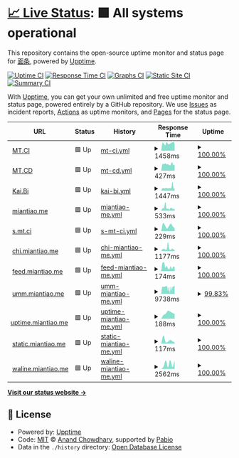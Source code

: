 # [📈 Live Status](https://uptime.miantiao.me): <!--live status--> **🟩 All systems operational**

This repository contains the open-source uptime monitor and status page for [面条](https://mt.ci), powered by [Upptime](https://github.com/upptime/upptime).

[![Uptime CI](https://github.com/ccbikai/upptime/workflows/Uptime%20CI/badge.svg)](https://github.com/ccbikai/upptime/actions?query=workflow%3A%22Uptime+CI%22)
[![Response Time CI](https://github.com/ccbikai/upptime/workflows/Response%20Time%20CI/badge.svg)](https://github.com/ccbikai/upptime/actions?query=workflow%3A%22Response+Time+CI%22)
[![Graphs CI](https://github.com/ccbikai/upptime/workflows/Graphs%20CI/badge.svg)](https://github.com/ccbikai/upptime/actions?query=workflow%3A%22Graphs+CI%22)
[![Static Site CI](https://github.com/ccbikai/upptime/workflows/Static%20Site%20CI/badge.svg)](https://github.com/ccbikai/upptime/actions?query=workflow%3A%22Static+Site+CI%22)
[![Summary CI](https://github.com/ccbikai/upptime/workflows/Summary%20CI/badge.svg)](https://github.com/ccbikai/upptime/actions?query=workflow%3A%22Summary+CI%22)

With [Upptime](https://upptime.js.org), you can get your own unlimited and free uptime monitor and status page, powered entirely by a GitHub repository. We use [Issues](https://github.com/ccbikai/upptime/issues) as incident reports, [Actions](https://github.com/ccbikai/upptime/actions) as uptime monitors, and [Pages](https://uptime.miantiao.me) for the status page.

<!--start: status pages-->
<!-- This summary is generated by Upptime (https://github.com/upptime/upptime) -->
<!-- Do not edit this manually, your changes will be overwritten -->
<!-- prettier-ignore -->
| URL | Status | History | Response Time | Uptime |
| --- | ------ | ------- | ------------- | ------ |
| <img alt="" src="https://icons.duckduckgo.com/ip3/mt.ci.ico" height="13"> [MT.CI](https://mt.ci) | 🟩 Up | [mt-ci.yml](https://github.com/ccbikai/upptime/commits/HEAD/history/mt-ci.yml) | <details><summary><img alt="Response time graph" src="./graphs/mt-ci/response-time-week.png" height="20"> 1458ms</summary><br><a href="https://uptime.miantiao.me/history/mt-ci"><img alt="Response time 1557" src="https://img.shields.io/endpoint?url=https%3A%2F%2Fraw.githubusercontent.com%2Fccbikai%2Fupptime%2FHEAD%2Fapi%2Fmt-ci%2Fresponse-time.json"></a><br><a href="https://uptime.miantiao.me/history/mt-ci"><img alt="24-hour response time 1320" src="https://img.shields.io/endpoint?url=https%3A%2F%2Fraw.githubusercontent.com%2Fccbikai%2Fupptime%2FHEAD%2Fapi%2Fmt-ci%2Fresponse-time-day.json"></a><br><a href="https://uptime.miantiao.me/history/mt-ci"><img alt="7-day response time 1458" src="https://img.shields.io/endpoint?url=https%3A%2F%2Fraw.githubusercontent.com%2Fccbikai%2Fupptime%2FHEAD%2Fapi%2Fmt-ci%2Fresponse-time-week.json"></a><br><a href="https://uptime.miantiao.me/history/mt-ci"><img alt="30-day response time 1557" src="https://img.shields.io/endpoint?url=https%3A%2F%2Fraw.githubusercontent.com%2Fccbikai%2Fupptime%2FHEAD%2Fapi%2Fmt-ci%2Fresponse-time-month.json"></a><br><a href="https://uptime.miantiao.me/history/mt-ci"><img alt="1-year response time 1557" src="https://img.shields.io/endpoint?url=https%3A%2F%2Fraw.githubusercontent.com%2Fccbikai%2Fupptime%2FHEAD%2Fapi%2Fmt-ci%2Fresponse-time-year.json"></a></details> | <details><summary><a href="https://uptime.miantiao.me/history/mt-ci">100.00%</a></summary><a href="https://uptime.miantiao.me/history/mt-ci"><img alt="All-time uptime 100.00%" src="https://img.shields.io/endpoint?url=https%3A%2F%2Fraw.githubusercontent.com%2Fccbikai%2Fupptime%2FHEAD%2Fapi%2Fmt-ci%2Fuptime.json"></a><br><a href="https://uptime.miantiao.me/history/mt-ci"><img alt="24-hour uptime 100.00%" src="https://img.shields.io/endpoint?url=https%3A%2F%2Fraw.githubusercontent.com%2Fccbikai%2Fupptime%2FHEAD%2Fapi%2Fmt-ci%2Fuptime-day.json"></a><br><a href="https://uptime.miantiao.me/history/mt-ci"><img alt="7-day uptime 100.00%" src="https://img.shields.io/endpoint?url=https%3A%2F%2Fraw.githubusercontent.com%2Fccbikai%2Fupptime%2FHEAD%2Fapi%2Fmt-ci%2Fuptime-week.json"></a><br><a href="https://uptime.miantiao.me/history/mt-ci"><img alt="30-day uptime 100.00%" src="https://img.shields.io/endpoint?url=https%3A%2F%2Fraw.githubusercontent.com%2Fccbikai%2Fupptime%2FHEAD%2Fapi%2Fmt-ci%2Fuptime-month.json"></a><br><a href="https://uptime.miantiao.me/history/mt-ci"><img alt="1-year uptime 100.00%" src="https://img.shields.io/endpoint?url=https%3A%2F%2Fraw.githubusercontent.com%2Fccbikai%2Fupptime%2FHEAD%2Fapi%2Fmt-ci%2Fuptime-year.json"></a></details>
| <img alt="" src="https://icons.duckduckgo.com/ip3/mt.cd.ico" height="13"> [MT.CD](https://mt.cd) | 🟩 Up | [mt-cd.yml](https://github.com/ccbikai/upptime/commits/HEAD/history/mt-cd.yml) | <details><summary><img alt="Response time graph" src="./graphs/mt-cd/response-time-week.png" height="20"> 427ms</summary><br><a href="https://uptime.miantiao.me/history/mt-cd"><img alt="Response time 444" src="https://img.shields.io/endpoint?url=https%3A%2F%2Fraw.githubusercontent.com%2Fccbikai%2Fupptime%2FHEAD%2Fapi%2Fmt-cd%2Fresponse-time.json"></a><br><a href="https://uptime.miantiao.me/history/mt-cd"><img alt="24-hour response time 370" src="https://img.shields.io/endpoint?url=https%3A%2F%2Fraw.githubusercontent.com%2Fccbikai%2Fupptime%2FHEAD%2Fapi%2Fmt-cd%2Fresponse-time-day.json"></a><br><a href="https://uptime.miantiao.me/history/mt-cd"><img alt="7-day response time 427" src="https://img.shields.io/endpoint?url=https%3A%2F%2Fraw.githubusercontent.com%2Fccbikai%2Fupptime%2FHEAD%2Fapi%2Fmt-cd%2Fresponse-time-week.json"></a><br><a href="https://uptime.miantiao.me/history/mt-cd"><img alt="30-day response time 444" src="https://img.shields.io/endpoint?url=https%3A%2F%2Fraw.githubusercontent.com%2Fccbikai%2Fupptime%2FHEAD%2Fapi%2Fmt-cd%2Fresponse-time-month.json"></a><br><a href="https://uptime.miantiao.me/history/mt-cd"><img alt="1-year response time 444" src="https://img.shields.io/endpoint?url=https%3A%2F%2Fraw.githubusercontent.com%2Fccbikai%2Fupptime%2FHEAD%2Fapi%2Fmt-cd%2Fresponse-time-year.json"></a></details> | <details><summary><a href="https://uptime.miantiao.me/history/mt-cd">100.00%</a></summary><a href="https://uptime.miantiao.me/history/mt-cd"><img alt="All-time uptime 100.00%" src="https://img.shields.io/endpoint?url=https%3A%2F%2Fraw.githubusercontent.com%2Fccbikai%2Fupptime%2FHEAD%2Fapi%2Fmt-cd%2Fuptime.json"></a><br><a href="https://uptime.miantiao.me/history/mt-cd"><img alt="24-hour uptime 100.00%" src="https://img.shields.io/endpoint?url=https%3A%2F%2Fraw.githubusercontent.com%2Fccbikai%2Fupptime%2FHEAD%2Fapi%2Fmt-cd%2Fuptime-day.json"></a><br><a href="https://uptime.miantiao.me/history/mt-cd"><img alt="7-day uptime 100.00%" src="https://img.shields.io/endpoint?url=https%3A%2F%2Fraw.githubusercontent.com%2Fccbikai%2Fupptime%2FHEAD%2Fapi%2Fmt-cd%2Fuptime-week.json"></a><br><a href="https://uptime.miantiao.me/history/mt-cd"><img alt="30-day uptime 100.00%" src="https://img.shields.io/endpoint?url=https%3A%2F%2Fraw.githubusercontent.com%2Fccbikai%2Fupptime%2FHEAD%2Fapi%2Fmt-cd%2Fuptime-month.json"></a><br><a href="https://uptime.miantiao.me/history/mt-cd"><img alt="1-year uptime 100.00%" src="https://img.shields.io/endpoint?url=https%3A%2F%2Fraw.githubusercontent.com%2Fccbikai%2Fupptime%2FHEAD%2Fapi%2Fmt-cd%2Fuptime-year.json"></a></details>
| <img alt="" src="https://icons.duckduckgo.com/ip3/kai.bi.ico" height="13"> [Kai.Bi](https://kai.bi) | 🟩 Up | [kai-bi.yml](https://github.com/ccbikai/upptime/commits/HEAD/history/kai-bi.yml) | <details><summary><img alt="Response time graph" src="./graphs/kai-bi/response-time-week.png" height="20"> 1447ms</summary><br><a href="https://uptime.miantiao.me/history/kai-bi"><img alt="Response time 1368" src="https://img.shields.io/endpoint?url=https%3A%2F%2Fraw.githubusercontent.com%2Fccbikai%2Fupptime%2FHEAD%2Fapi%2Fkai-bi%2Fresponse-time.json"></a><br><a href="https://uptime.miantiao.me/history/kai-bi"><img alt="24-hour response time 2194" src="https://img.shields.io/endpoint?url=https%3A%2F%2Fraw.githubusercontent.com%2Fccbikai%2Fupptime%2FHEAD%2Fapi%2Fkai-bi%2Fresponse-time-day.json"></a><br><a href="https://uptime.miantiao.me/history/kai-bi"><img alt="7-day response time 1447" src="https://img.shields.io/endpoint?url=https%3A%2F%2Fraw.githubusercontent.com%2Fccbikai%2Fupptime%2FHEAD%2Fapi%2Fkai-bi%2Fresponse-time-week.json"></a><br><a href="https://uptime.miantiao.me/history/kai-bi"><img alt="30-day response time 1368" src="https://img.shields.io/endpoint?url=https%3A%2F%2Fraw.githubusercontent.com%2Fccbikai%2Fupptime%2FHEAD%2Fapi%2Fkai-bi%2Fresponse-time-month.json"></a><br><a href="https://uptime.miantiao.me/history/kai-bi"><img alt="1-year response time 1368" src="https://img.shields.io/endpoint?url=https%3A%2F%2Fraw.githubusercontent.com%2Fccbikai%2Fupptime%2FHEAD%2Fapi%2Fkai-bi%2Fresponse-time-year.json"></a></details> | <details><summary><a href="https://uptime.miantiao.me/history/kai-bi">100.00%</a></summary><a href="https://uptime.miantiao.me/history/kai-bi"><img alt="All-time uptime 100.00%" src="https://img.shields.io/endpoint?url=https%3A%2F%2Fraw.githubusercontent.com%2Fccbikai%2Fupptime%2FHEAD%2Fapi%2Fkai-bi%2Fuptime.json"></a><br><a href="https://uptime.miantiao.me/history/kai-bi"><img alt="24-hour uptime 100.00%" src="https://img.shields.io/endpoint?url=https%3A%2F%2Fraw.githubusercontent.com%2Fccbikai%2Fupptime%2FHEAD%2Fapi%2Fkai-bi%2Fuptime-day.json"></a><br><a href="https://uptime.miantiao.me/history/kai-bi"><img alt="7-day uptime 100.00%" src="https://img.shields.io/endpoint?url=https%3A%2F%2Fraw.githubusercontent.com%2Fccbikai%2Fupptime%2FHEAD%2Fapi%2Fkai-bi%2Fuptime-week.json"></a><br><a href="https://uptime.miantiao.me/history/kai-bi"><img alt="30-day uptime 100.00%" src="https://img.shields.io/endpoint?url=https%3A%2F%2Fraw.githubusercontent.com%2Fccbikai%2Fupptime%2FHEAD%2Fapi%2Fkai-bi%2Fuptime-month.json"></a><br><a href="https://uptime.miantiao.me/history/kai-bi"><img alt="1-year uptime 100.00%" src="https://img.shields.io/endpoint?url=https%3A%2F%2Fraw.githubusercontent.com%2Fccbikai%2Fupptime%2FHEAD%2Fapi%2Fkai-bi%2Fuptime-year.json"></a></details>
| <img alt="" src="https://icons.duckduckgo.com/ip3/miantiao.me.ico" height="13"> [miantiao.me](https://miantiao.me) | 🟩 Up | [miantiao-me.yml](https://github.com/ccbikai/upptime/commits/HEAD/history/miantiao-me.yml) | <details><summary><img alt="Response time graph" src="./graphs/miantiao-me/response-time-week.png" height="20"> 533ms</summary><br><a href="https://uptime.miantiao.me/history/miantiao-me"><img alt="Response time 492" src="https://img.shields.io/endpoint?url=https%3A%2F%2Fraw.githubusercontent.com%2Fccbikai%2Fupptime%2FHEAD%2Fapi%2Fmiantiao-me%2Fresponse-time.json"></a><br><a href="https://uptime.miantiao.me/history/miantiao-me"><img alt="24-hour response time 376" src="https://img.shields.io/endpoint?url=https%3A%2F%2Fraw.githubusercontent.com%2Fccbikai%2Fupptime%2FHEAD%2Fapi%2Fmiantiao-me%2Fresponse-time-day.json"></a><br><a href="https://uptime.miantiao.me/history/miantiao-me"><img alt="7-day response time 533" src="https://img.shields.io/endpoint?url=https%3A%2F%2Fraw.githubusercontent.com%2Fccbikai%2Fupptime%2FHEAD%2Fapi%2Fmiantiao-me%2Fresponse-time-week.json"></a><br><a href="https://uptime.miantiao.me/history/miantiao-me"><img alt="30-day response time 492" src="https://img.shields.io/endpoint?url=https%3A%2F%2Fraw.githubusercontent.com%2Fccbikai%2Fupptime%2FHEAD%2Fapi%2Fmiantiao-me%2Fresponse-time-month.json"></a><br><a href="https://uptime.miantiao.me/history/miantiao-me"><img alt="1-year response time 492" src="https://img.shields.io/endpoint?url=https%3A%2F%2Fraw.githubusercontent.com%2Fccbikai%2Fupptime%2FHEAD%2Fapi%2Fmiantiao-me%2Fresponse-time-year.json"></a></details> | <details><summary><a href="https://uptime.miantiao.me/history/miantiao-me">100.00%</a></summary><a href="https://uptime.miantiao.me/history/miantiao-me"><img alt="All-time uptime 100.00%" src="https://img.shields.io/endpoint?url=https%3A%2F%2Fraw.githubusercontent.com%2Fccbikai%2Fupptime%2FHEAD%2Fapi%2Fmiantiao-me%2Fuptime.json"></a><br><a href="https://uptime.miantiao.me/history/miantiao-me"><img alt="24-hour uptime 100.00%" src="https://img.shields.io/endpoint?url=https%3A%2F%2Fraw.githubusercontent.com%2Fccbikai%2Fupptime%2FHEAD%2Fapi%2Fmiantiao-me%2Fuptime-day.json"></a><br><a href="https://uptime.miantiao.me/history/miantiao-me"><img alt="7-day uptime 100.00%" src="https://img.shields.io/endpoint?url=https%3A%2F%2Fraw.githubusercontent.com%2Fccbikai%2Fupptime%2FHEAD%2Fapi%2Fmiantiao-me%2Fuptime-week.json"></a><br><a href="https://uptime.miantiao.me/history/miantiao-me"><img alt="30-day uptime 100.00%" src="https://img.shields.io/endpoint?url=https%3A%2F%2Fraw.githubusercontent.com%2Fccbikai%2Fupptime%2FHEAD%2Fapi%2Fmiantiao-me%2Fuptime-month.json"></a><br><a href="https://uptime.miantiao.me/history/miantiao-me"><img alt="1-year uptime 100.00%" src="https://img.shields.io/endpoint?url=https%3A%2F%2Fraw.githubusercontent.com%2Fccbikai%2Fupptime%2FHEAD%2Fapi%2Fmiantiao-me%2Fuptime-year.json"></a></details>
| <img alt="" src="https://icons.duckduckgo.com/ip3/s.mt.ci.ico" height="13"> [s.mt.ci](https://s.mt.ci) | 🟩 Up | [s-mt-ci.yml](https://github.com/ccbikai/upptime/commits/HEAD/history/s-mt-ci.yml) | <details><summary><img alt="Response time graph" src="./graphs/s-mt-ci/response-time-week.png" height="20"> 229ms</summary><br><a href="https://uptime.miantiao.me/history/s-mt-ci"><img alt="Response time 229" src="https://img.shields.io/endpoint?url=https%3A%2F%2Fraw.githubusercontent.com%2Fccbikai%2Fupptime%2FHEAD%2Fapi%2Fs-mt-ci%2Fresponse-time.json"></a><br><a href="https://uptime.miantiao.me/history/s-mt-ci"><img alt="24-hour response time 136" src="https://img.shields.io/endpoint?url=https%3A%2F%2Fraw.githubusercontent.com%2Fccbikai%2Fupptime%2FHEAD%2Fapi%2Fs-mt-ci%2Fresponse-time-day.json"></a><br><a href="https://uptime.miantiao.me/history/s-mt-ci"><img alt="7-day response time 229" src="https://img.shields.io/endpoint?url=https%3A%2F%2Fraw.githubusercontent.com%2Fccbikai%2Fupptime%2FHEAD%2Fapi%2Fs-mt-ci%2Fresponse-time-week.json"></a><br><a href="https://uptime.miantiao.me/history/s-mt-ci"><img alt="30-day response time 229" src="https://img.shields.io/endpoint?url=https%3A%2F%2Fraw.githubusercontent.com%2Fccbikai%2Fupptime%2FHEAD%2Fapi%2Fs-mt-ci%2Fresponse-time-month.json"></a><br><a href="https://uptime.miantiao.me/history/s-mt-ci"><img alt="1-year response time 229" src="https://img.shields.io/endpoint?url=https%3A%2F%2Fraw.githubusercontent.com%2Fccbikai%2Fupptime%2FHEAD%2Fapi%2Fs-mt-ci%2Fresponse-time-year.json"></a></details> | <details><summary><a href="https://uptime.miantiao.me/history/s-mt-ci">100.00%</a></summary><a href="https://uptime.miantiao.me/history/s-mt-ci"><img alt="All-time uptime 100.00%" src="https://img.shields.io/endpoint?url=https%3A%2F%2Fraw.githubusercontent.com%2Fccbikai%2Fupptime%2FHEAD%2Fapi%2Fs-mt-ci%2Fuptime.json"></a><br><a href="https://uptime.miantiao.me/history/s-mt-ci"><img alt="24-hour uptime 100.00%" src="https://img.shields.io/endpoint?url=https%3A%2F%2Fraw.githubusercontent.com%2Fccbikai%2Fupptime%2FHEAD%2Fapi%2Fs-mt-ci%2Fuptime-day.json"></a><br><a href="https://uptime.miantiao.me/history/s-mt-ci"><img alt="7-day uptime 100.00%" src="https://img.shields.io/endpoint?url=https%3A%2F%2Fraw.githubusercontent.com%2Fccbikai%2Fupptime%2FHEAD%2Fapi%2Fs-mt-ci%2Fuptime-week.json"></a><br><a href="https://uptime.miantiao.me/history/s-mt-ci"><img alt="30-day uptime 100.00%" src="https://img.shields.io/endpoint?url=https%3A%2F%2Fraw.githubusercontent.com%2Fccbikai%2Fupptime%2FHEAD%2Fapi%2Fs-mt-ci%2Fuptime-month.json"></a><br><a href="https://uptime.miantiao.me/history/s-mt-ci"><img alt="1-year uptime 100.00%" src="https://img.shields.io/endpoint?url=https%3A%2F%2Fraw.githubusercontent.com%2Fccbikai%2Fupptime%2FHEAD%2Fapi%2Fs-mt-ci%2Fuptime-year.json"></a></details>
| <img alt="" src="https://icons.duckduckgo.com/ip3/chi.miantiao.me.ico" height="13"> [chi.miantiao.me](https://chi.miantiao.me) | 🟩 Up | [chi-miantiao-me.yml](https://github.com/ccbikai/upptime/commits/HEAD/history/chi-miantiao-me.yml) | <details><summary><img alt="Response time graph" src="./graphs/chi-miantiao-me/response-time-week.png" height="20"> 1177ms</summary><br><a href="https://uptime.miantiao.me/history/chi-miantiao-me"><img alt="Response time 1113" src="https://img.shields.io/endpoint?url=https%3A%2F%2Fraw.githubusercontent.com%2Fccbikai%2Fupptime%2FHEAD%2Fapi%2Fchi-miantiao-me%2Fresponse-time.json"></a><br><a href="https://uptime.miantiao.me/history/chi-miantiao-me"><img alt="24-hour response time 615" src="https://img.shields.io/endpoint?url=https%3A%2F%2Fraw.githubusercontent.com%2Fccbikai%2Fupptime%2FHEAD%2Fapi%2Fchi-miantiao-me%2Fresponse-time-day.json"></a><br><a href="https://uptime.miantiao.me/history/chi-miantiao-me"><img alt="7-day response time 1177" src="https://img.shields.io/endpoint?url=https%3A%2F%2Fraw.githubusercontent.com%2Fccbikai%2Fupptime%2FHEAD%2Fapi%2Fchi-miantiao-me%2Fresponse-time-week.json"></a><br><a href="https://uptime.miantiao.me/history/chi-miantiao-me"><img alt="30-day response time 1113" src="https://img.shields.io/endpoint?url=https%3A%2F%2Fraw.githubusercontent.com%2Fccbikai%2Fupptime%2FHEAD%2Fapi%2Fchi-miantiao-me%2Fresponse-time-month.json"></a><br><a href="https://uptime.miantiao.me/history/chi-miantiao-me"><img alt="1-year response time 1113" src="https://img.shields.io/endpoint?url=https%3A%2F%2Fraw.githubusercontent.com%2Fccbikai%2Fupptime%2FHEAD%2Fapi%2Fchi-miantiao-me%2Fresponse-time-year.json"></a></details> | <details><summary><a href="https://uptime.miantiao.me/history/chi-miantiao-me">100.00%</a></summary><a href="https://uptime.miantiao.me/history/chi-miantiao-me"><img alt="All-time uptime 100.00%" src="https://img.shields.io/endpoint?url=https%3A%2F%2Fraw.githubusercontent.com%2Fccbikai%2Fupptime%2FHEAD%2Fapi%2Fchi-miantiao-me%2Fuptime.json"></a><br><a href="https://uptime.miantiao.me/history/chi-miantiao-me"><img alt="24-hour uptime 100.00%" src="https://img.shields.io/endpoint?url=https%3A%2F%2Fraw.githubusercontent.com%2Fccbikai%2Fupptime%2FHEAD%2Fapi%2Fchi-miantiao-me%2Fuptime-day.json"></a><br><a href="https://uptime.miantiao.me/history/chi-miantiao-me"><img alt="7-day uptime 100.00%" src="https://img.shields.io/endpoint?url=https%3A%2F%2Fraw.githubusercontent.com%2Fccbikai%2Fupptime%2FHEAD%2Fapi%2Fchi-miantiao-me%2Fuptime-week.json"></a><br><a href="https://uptime.miantiao.me/history/chi-miantiao-me"><img alt="30-day uptime 100.00%" src="https://img.shields.io/endpoint?url=https%3A%2F%2Fraw.githubusercontent.com%2Fccbikai%2Fupptime%2FHEAD%2Fapi%2Fchi-miantiao-me%2Fuptime-month.json"></a><br><a href="https://uptime.miantiao.me/history/chi-miantiao-me"><img alt="1-year uptime 100.00%" src="https://img.shields.io/endpoint?url=https%3A%2F%2Fraw.githubusercontent.com%2Fccbikai%2Fupptime%2FHEAD%2Fapi%2Fchi-miantiao-me%2Fuptime-year.json"></a></details>
| <img alt="" src="https://icons.duckduckgo.com/ip3/feed.miantiao.me.ico" height="13"> [feed.miantiao.me](https://feed.miantiao.me) | 🟩 Up | [feed-miantiao-me.yml](https://github.com/ccbikai/upptime/commits/HEAD/history/feed-miantiao-me.yml) | <details><summary><img alt="Response time graph" src="./graphs/feed-miantiao-me/response-time-week.png" height="20"> 174ms</summary><br><a href="https://uptime.miantiao.me/history/feed-miantiao-me"><img alt="Response time 219" src="https://img.shields.io/endpoint?url=https%3A%2F%2Fraw.githubusercontent.com%2Fccbikai%2Fupptime%2FHEAD%2Fapi%2Ffeed-miantiao-me%2Fresponse-time.json"></a><br><a href="https://uptime.miantiao.me/history/feed-miantiao-me"><img alt="24-hour response time 155" src="https://img.shields.io/endpoint?url=https%3A%2F%2Fraw.githubusercontent.com%2Fccbikai%2Fupptime%2FHEAD%2Fapi%2Ffeed-miantiao-me%2Fresponse-time-day.json"></a><br><a href="https://uptime.miantiao.me/history/feed-miantiao-me"><img alt="7-day response time 174" src="https://img.shields.io/endpoint?url=https%3A%2F%2Fraw.githubusercontent.com%2Fccbikai%2Fupptime%2FHEAD%2Fapi%2Ffeed-miantiao-me%2Fresponse-time-week.json"></a><br><a href="https://uptime.miantiao.me/history/feed-miantiao-me"><img alt="30-day response time 219" src="https://img.shields.io/endpoint?url=https%3A%2F%2Fraw.githubusercontent.com%2Fccbikai%2Fupptime%2FHEAD%2Fapi%2Ffeed-miantiao-me%2Fresponse-time-month.json"></a><br><a href="https://uptime.miantiao.me/history/feed-miantiao-me"><img alt="1-year response time 219" src="https://img.shields.io/endpoint?url=https%3A%2F%2Fraw.githubusercontent.com%2Fccbikai%2Fupptime%2FHEAD%2Fapi%2Ffeed-miantiao-me%2Fresponse-time-year.json"></a></details> | <details><summary><a href="https://uptime.miantiao.me/history/feed-miantiao-me">100.00%</a></summary><a href="https://uptime.miantiao.me/history/feed-miantiao-me"><img alt="All-time uptime 99.66%" src="https://img.shields.io/endpoint?url=https%3A%2F%2Fraw.githubusercontent.com%2Fccbikai%2Fupptime%2FHEAD%2Fapi%2Ffeed-miantiao-me%2Fuptime.json"></a><br><a href="https://uptime.miantiao.me/history/feed-miantiao-me"><img alt="24-hour uptime 100.00%" src="https://img.shields.io/endpoint?url=https%3A%2F%2Fraw.githubusercontent.com%2Fccbikai%2Fupptime%2FHEAD%2Fapi%2Ffeed-miantiao-me%2Fuptime-day.json"></a><br><a href="https://uptime.miantiao.me/history/feed-miantiao-me"><img alt="7-day uptime 100.00%" src="https://img.shields.io/endpoint?url=https%3A%2F%2Fraw.githubusercontent.com%2Fccbikai%2Fupptime%2FHEAD%2Fapi%2Ffeed-miantiao-me%2Fuptime-week.json"></a><br><a href="https://uptime.miantiao.me/history/feed-miantiao-me"><img alt="30-day uptime 99.66%" src="https://img.shields.io/endpoint?url=https%3A%2F%2Fraw.githubusercontent.com%2Fccbikai%2Fupptime%2FHEAD%2Fapi%2Ffeed-miantiao-me%2Fuptime-month.json"></a><br><a href="https://uptime.miantiao.me/history/feed-miantiao-me"><img alt="1-year uptime 99.66%" src="https://img.shields.io/endpoint?url=https%3A%2F%2Fraw.githubusercontent.com%2Fccbikai%2Fupptime%2FHEAD%2Fapi%2Ffeed-miantiao-me%2Fuptime-year.json"></a></details>
| <img alt="" src="https://icons.duckduckgo.com/ip3/umm.miantiao.me.ico" height="13"> [umm.miantiao.me](https://umm.miantiao.me/api/auth/verify) | 🟩 Up | [umm-miantiao-me.yml](https://github.com/ccbikai/upptime/commits/HEAD/history/umm-miantiao-me.yml) | <details><summary><img alt="Response time graph" src="./graphs/umm-miantiao-me/response-time-week.png" height="20"> 9738ms</summary><br><a href="https://uptime.miantiao.me/history/umm-miantiao-me"><img alt="Response time 9738" src="https://img.shields.io/endpoint?url=https%3A%2F%2Fraw.githubusercontent.com%2Fccbikai%2Fupptime%2FHEAD%2Fapi%2Fumm-miantiao-me%2Fresponse-time.json"></a><br><a href="https://uptime.miantiao.me/history/umm-miantiao-me"><img alt="24-hour response time 9296" src="https://img.shields.io/endpoint?url=https%3A%2F%2Fraw.githubusercontent.com%2Fccbikai%2Fupptime%2FHEAD%2Fapi%2Fumm-miantiao-me%2Fresponse-time-day.json"></a><br><a href="https://uptime.miantiao.me/history/umm-miantiao-me"><img alt="7-day response time 9738" src="https://img.shields.io/endpoint?url=https%3A%2F%2Fraw.githubusercontent.com%2Fccbikai%2Fupptime%2FHEAD%2Fapi%2Fumm-miantiao-me%2Fresponse-time-week.json"></a><br><a href="https://uptime.miantiao.me/history/umm-miantiao-me"><img alt="30-day response time 9738" src="https://img.shields.io/endpoint?url=https%3A%2F%2Fraw.githubusercontent.com%2Fccbikai%2Fupptime%2FHEAD%2Fapi%2Fumm-miantiao-me%2Fresponse-time-month.json"></a><br><a href="https://uptime.miantiao.me/history/umm-miantiao-me"><img alt="1-year response time 9738" src="https://img.shields.io/endpoint?url=https%3A%2F%2Fraw.githubusercontent.com%2Fccbikai%2Fupptime%2FHEAD%2Fapi%2Fumm-miantiao-me%2Fresponse-time-year.json"></a></details> | <details><summary><a href="https://uptime.miantiao.me/history/umm-miantiao-me">99.83%</a></summary><a href="https://uptime.miantiao.me/history/umm-miantiao-me"><img alt="All-time uptime 99.83%" src="https://img.shields.io/endpoint?url=https%3A%2F%2Fraw.githubusercontent.com%2Fccbikai%2Fupptime%2FHEAD%2Fapi%2Fumm-miantiao-me%2Fuptime.json"></a><br><a href="https://uptime.miantiao.me/history/umm-miantiao-me"><img alt="24-hour uptime 99.10%" src="https://img.shields.io/endpoint?url=https%3A%2F%2Fraw.githubusercontent.com%2Fccbikai%2Fupptime%2FHEAD%2Fapi%2Fumm-miantiao-me%2Fuptime-day.json"></a><br><a href="https://uptime.miantiao.me/history/umm-miantiao-me"><img alt="7-day uptime 99.83%" src="https://img.shields.io/endpoint?url=https%3A%2F%2Fraw.githubusercontent.com%2Fccbikai%2Fupptime%2FHEAD%2Fapi%2Fumm-miantiao-me%2Fuptime-week.json"></a><br><a href="https://uptime.miantiao.me/history/umm-miantiao-me"><img alt="30-day uptime 99.83%" src="https://img.shields.io/endpoint?url=https%3A%2F%2Fraw.githubusercontent.com%2Fccbikai%2Fupptime%2FHEAD%2Fapi%2Fumm-miantiao-me%2Fuptime-month.json"></a><br><a href="https://uptime.miantiao.me/history/umm-miantiao-me"><img alt="1-year uptime 99.83%" src="https://img.shields.io/endpoint?url=https%3A%2F%2Fraw.githubusercontent.com%2Fccbikai%2Fupptime%2FHEAD%2Fapi%2Fumm-miantiao-me%2Fuptime-year.json"></a></details>
| <img alt="" src="https://icons.duckduckgo.com/ip3/uptime.miantiao.me.ico" height="13"> [uptime.miantiao.me](https://uptime.miantiao.me) | 🟩 Up | [uptime-miantiao-me.yml](https://github.com/ccbikai/upptime/commits/HEAD/history/uptime-miantiao-me.yml) | <details><summary><img alt="Response time graph" src="./graphs/uptime-miantiao-me/response-time-week.png" height="20"> 188ms</summary><br><a href="https://uptime.miantiao.me/history/uptime-miantiao-me"><img alt="Response time 188" src="https://img.shields.io/endpoint?url=https%3A%2F%2Fraw.githubusercontent.com%2Fccbikai%2Fupptime%2FHEAD%2Fapi%2Fuptime-miantiao-me%2Fresponse-time.json"></a><br><a href="https://uptime.miantiao.me/history/uptime-miantiao-me"><img alt="24-hour response time 156" src="https://img.shields.io/endpoint?url=https%3A%2F%2Fraw.githubusercontent.com%2Fccbikai%2Fupptime%2FHEAD%2Fapi%2Fuptime-miantiao-me%2Fresponse-time-day.json"></a><br><a href="https://uptime.miantiao.me/history/uptime-miantiao-me"><img alt="7-day response time 188" src="https://img.shields.io/endpoint?url=https%3A%2F%2Fraw.githubusercontent.com%2Fccbikai%2Fupptime%2FHEAD%2Fapi%2Fuptime-miantiao-me%2Fresponse-time-week.json"></a><br><a href="https://uptime.miantiao.me/history/uptime-miantiao-me"><img alt="30-day response time 188" src="https://img.shields.io/endpoint?url=https%3A%2F%2Fraw.githubusercontent.com%2Fccbikai%2Fupptime%2FHEAD%2Fapi%2Fuptime-miantiao-me%2Fresponse-time-month.json"></a><br><a href="https://uptime.miantiao.me/history/uptime-miantiao-me"><img alt="1-year response time 188" src="https://img.shields.io/endpoint?url=https%3A%2F%2Fraw.githubusercontent.com%2Fccbikai%2Fupptime%2FHEAD%2Fapi%2Fuptime-miantiao-me%2Fresponse-time-year.json"></a></details> | <details><summary><a href="https://uptime.miantiao.me/history/uptime-miantiao-me">100.00%</a></summary><a href="https://uptime.miantiao.me/history/uptime-miantiao-me"><img alt="All-time uptime 100.00%" src="https://img.shields.io/endpoint?url=https%3A%2F%2Fraw.githubusercontent.com%2Fccbikai%2Fupptime%2FHEAD%2Fapi%2Fuptime-miantiao-me%2Fuptime.json"></a><br><a href="https://uptime.miantiao.me/history/uptime-miantiao-me"><img alt="24-hour uptime 100.00%" src="https://img.shields.io/endpoint?url=https%3A%2F%2Fraw.githubusercontent.com%2Fccbikai%2Fupptime%2FHEAD%2Fapi%2Fuptime-miantiao-me%2Fuptime-day.json"></a><br><a href="https://uptime.miantiao.me/history/uptime-miantiao-me"><img alt="7-day uptime 100.00%" src="https://img.shields.io/endpoint?url=https%3A%2F%2Fraw.githubusercontent.com%2Fccbikai%2Fupptime%2FHEAD%2Fapi%2Fuptime-miantiao-me%2Fuptime-week.json"></a><br><a href="https://uptime.miantiao.me/history/uptime-miantiao-me"><img alt="30-day uptime 100.00%" src="https://img.shields.io/endpoint?url=https%3A%2F%2Fraw.githubusercontent.com%2Fccbikai%2Fupptime%2FHEAD%2Fapi%2Fuptime-miantiao-me%2Fuptime-month.json"></a><br><a href="https://uptime.miantiao.me/history/uptime-miantiao-me"><img alt="1-year uptime 100.00%" src="https://img.shields.io/endpoint?url=https%3A%2F%2Fraw.githubusercontent.com%2Fccbikai%2Fupptime%2FHEAD%2Fapi%2Fuptime-miantiao-me%2Fuptime-year.json"></a></details>
| <img alt="" src="https://icons.duckduckgo.com/ip3/static.miantiao.me.ico" height="13"> [static.miantiao.me](https://static.miantiao.me/share/2024/k3g4qs/c3TrOQ.png) | 🟩 Up | [static-miantiao-me.yml](https://github.com/ccbikai/upptime/commits/HEAD/history/static-miantiao-me.yml) | <details><summary><img alt="Response time graph" src="./graphs/static-miantiao-me/response-time-week.png" height="20"> 117ms</summary><br><a href="https://uptime.miantiao.me/history/static-miantiao-me"><img alt="Response time 117" src="https://img.shields.io/endpoint?url=https%3A%2F%2Fraw.githubusercontent.com%2Fccbikai%2Fupptime%2FHEAD%2Fapi%2Fstatic-miantiao-me%2Fresponse-time.json"></a><br><a href="https://uptime.miantiao.me/history/static-miantiao-me"><img alt="24-hour response time 47" src="https://img.shields.io/endpoint?url=https%3A%2F%2Fraw.githubusercontent.com%2Fccbikai%2Fupptime%2FHEAD%2Fapi%2Fstatic-miantiao-me%2Fresponse-time-day.json"></a><br><a href="https://uptime.miantiao.me/history/static-miantiao-me"><img alt="7-day response time 117" src="https://img.shields.io/endpoint?url=https%3A%2F%2Fraw.githubusercontent.com%2Fccbikai%2Fupptime%2FHEAD%2Fapi%2Fstatic-miantiao-me%2Fresponse-time-week.json"></a><br><a href="https://uptime.miantiao.me/history/static-miantiao-me"><img alt="30-day response time 117" src="https://img.shields.io/endpoint?url=https%3A%2F%2Fraw.githubusercontent.com%2Fccbikai%2Fupptime%2FHEAD%2Fapi%2Fstatic-miantiao-me%2Fresponse-time-month.json"></a><br><a href="https://uptime.miantiao.me/history/static-miantiao-me"><img alt="1-year response time 117" src="https://img.shields.io/endpoint?url=https%3A%2F%2Fraw.githubusercontent.com%2Fccbikai%2Fupptime%2FHEAD%2Fapi%2Fstatic-miantiao-me%2Fresponse-time-year.json"></a></details> | <details><summary><a href="https://uptime.miantiao.me/history/static-miantiao-me">100.00%</a></summary><a href="https://uptime.miantiao.me/history/static-miantiao-me"><img alt="All-time uptime 100.00%" src="https://img.shields.io/endpoint?url=https%3A%2F%2Fraw.githubusercontent.com%2Fccbikai%2Fupptime%2FHEAD%2Fapi%2Fstatic-miantiao-me%2Fuptime.json"></a><br><a href="https://uptime.miantiao.me/history/static-miantiao-me"><img alt="24-hour uptime 100.00%" src="https://img.shields.io/endpoint?url=https%3A%2F%2Fraw.githubusercontent.com%2Fccbikai%2Fupptime%2FHEAD%2Fapi%2Fstatic-miantiao-me%2Fuptime-day.json"></a><br><a href="https://uptime.miantiao.me/history/static-miantiao-me"><img alt="7-day uptime 100.00%" src="https://img.shields.io/endpoint?url=https%3A%2F%2Fraw.githubusercontent.com%2Fccbikai%2Fupptime%2FHEAD%2Fapi%2Fstatic-miantiao-me%2Fuptime-week.json"></a><br><a href="https://uptime.miantiao.me/history/static-miantiao-me"><img alt="30-day uptime 100.00%" src="https://img.shields.io/endpoint?url=https%3A%2F%2Fraw.githubusercontent.com%2Fccbikai%2Fupptime%2FHEAD%2Fapi%2Fstatic-miantiao-me%2Fuptime-month.json"></a><br><a href="https://uptime.miantiao.me/history/static-miantiao-me"><img alt="1-year uptime 100.00%" src="https://img.shields.io/endpoint?url=https%3A%2F%2Fraw.githubusercontent.com%2Fccbikai%2Fupptime%2FHEAD%2Fapi%2Fstatic-miantiao-me%2Fuptime-year.json"></a></details>
| <img alt="" src="https://icons.duckduckgo.com/ip3/waline.miantiao.me.ico" height="13"> [waline.miantiao.me](https://waline.miantiao.me/ui) | 🟩 Up | [waline-miantiao-me.yml](https://github.com/ccbikai/upptime/commits/HEAD/history/waline-miantiao-me.yml) | <details><summary><img alt="Response time graph" src="./graphs/waline-miantiao-me/response-time-week.png" height="20"> 2562ms</summary><br><a href="https://uptime.miantiao.me/history/waline-miantiao-me"><img alt="Response time 2562" src="https://img.shields.io/endpoint?url=https%3A%2F%2Fraw.githubusercontent.com%2Fccbikai%2Fupptime%2FHEAD%2Fapi%2Fwaline-miantiao-me%2Fresponse-time.json"></a><br><a href="https://uptime.miantiao.me/history/waline-miantiao-me"><img alt="24-hour response time 4032" src="https://img.shields.io/endpoint?url=https%3A%2F%2Fraw.githubusercontent.com%2Fccbikai%2Fupptime%2FHEAD%2Fapi%2Fwaline-miantiao-me%2Fresponse-time-day.json"></a><br><a href="https://uptime.miantiao.me/history/waline-miantiao-me"><img alt="7-day response time 2562" src="https://img.shields.io/endpoint?url=https%3A%2F%2Fraw.githubusercontent.com%2Fccbikai%2Fupptime%2FHEAD%2Fapi%2Fwaline-miantiao-me%2Fresponse-time-week.json"></a><br><a href="https://uptime.miantiao.me/history/waline-miantiao-me"><img alt="30-day response time 2562" src="https://img.shields.io/endpoint?url=https%3A%2F%2Fraw.githubusercontent.com%2Fccbikai%2Fupptime%2FHEAD%2Fapi%2Fwaline-miantiao-me%2Fresponse-time-month.json"></a><br><a href="https://uptime.miantiao.me/history/waline-miantiao-me"><img alt="1-year response time 2562" src="https://img.shields.io/endpoint?url=https%3A%2F%2Fraw.githubusercontent.com%2Fccbikai%2Fupptime%2FHEAD%2Fapi%2Fwaline-miantiao-me%2Fresponse-time-year.json"></a></details> | <details><summary><a href="https://uptime.miantiao.me/history/waline-miantiao-me">100.00%</a></summary><a href="https://uptime.miantiao.me/history/waline-miantiao-me"><img alt="All-time uptime 100.00%" src="https://img.shields.io/endpoint?url=https%3A%2F%2Fraw.githubusercontent.com%2Fccbikai%2Fupptime%2FHEAD%2Fapi%2Fwaline-miantiao-me%2Fuptime.json"></a><br><a href="https://uptime.miantiao.me/history/waline-miantiao-me"><img alt="24-hour uptime 100.00%" src="https://img.shields.io/endpoint?url=https%3A%2F%2Fraw.githubusercontent.com%2Fccbikai%2Fupptime%2FHEAD%2Fapi%2Fwaline-miantiao-me%2Fuptime-day.json"></a><br><a href="https://uptime.miantiao.me/history/waline-miantiao-me"><img alt="7-day uptime 100.00%" src="https://img.shields.io/endpoint?url=https%3A%2F%2Fraw.githubusercontent.com%2Fccbikai%2Fupptime%2FHEAD%2Fapi%2Fwaline-miantiao-me%2Fuptime-week.json"></a><br><a href="https://uptime.miantiao.me/history/waline-miantiao-me"><img alt="30-day uptime 100.00%" src="https://img.shields.io/endpoint?url=https%3A%2F%2Fraw.githubusercontent.com%2Fccbikai%2Fupptime%2FHEAD%2Fapi%2Fwaline-miantiao-me%2Fuptime-month.json"></a><br><a href="https://uptime.miantiao.me/history/waline-miantiao-me"><img alt="1-year uptime 100.00%" src="https://img.shields.io/endpoint?url=https%3A%2F%2Fraw.githubusercontent.com%2Fccbikai%2Fupptime%2FHEAD%2Fapi%2Fwaline-miantiao-me%2Fuptime-year.json"></a></details>

<!--end: status pages-->

[**Visit our status website →**](https://uptime.miantiao.me)

## 📄 License

- Powered by: [Upptime](https://github.com/upptime/upptime)
- Code: [MIT](./LICENSE) © [Anand Chowdhary](https://anandchowdhary.com), supported by [Pabio](https://pabio.com)
- Data in the `./history` directory: [Open Database License](https://opendatacommons.org/licenses/odbl/1-0/)
